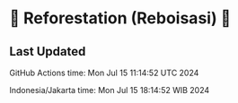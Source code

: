 
# 🌳 Reforestation (Reboisasi) 🌲

## Last Updated

GitHub Actions time: Mon Jul 15 11:14:52 UTC 2024

Indonesia/Jakarta time: Mon Jul 15 18:14:52 WIB 2024
